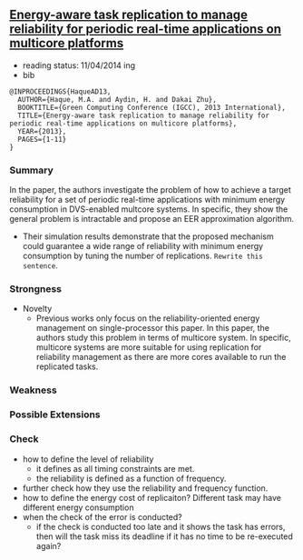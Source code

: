## [Energy-aware task replication to manage reliability for periodic real-time applications on multicore platforms](http://ieeexplore.ieee.org/xpls/abs_all.jsp?arnumber=6604518&tag=1)

- reading status: 11/04/2014 ing
- bib
```
@INPROCEEDINGS{HaqueAD13, 
  AUTHOR={Haque, M.A. and Aydin, H. and Dakai Zhu}, 
  BOOKTITLE={Green Computing Conference (IGCC), 2013 International}, 
  TITLE={Energy-aware task replication to manage reliability for periodic real-time applications on multicore platforms}, 
  YEAR={2013}, 
  PAGES={1-11}
}
```

### Summary
In the paper, the authors investigate the problem of how to achieve a target reliability for a set of periodic real-time applications with minimum energy consumption in DVS-enabled multcore systems. In specific, they show the general problem is intractable and propose an EER approximation algorithm. 
- Their simulation results demonstrate that the proposed mechanism could guarantee a wide range of reliability with minimum energy consumption by tuning the number of replications. `Rewrite this sentence`.

### Strongness
- Novelty
  - Previous works only focus on the reliability-oriented energy management on single-processor this paper. In this paper, the authors study this problem in terms of multicore system. In specific, multicore systems are more suitable for using replication for reliability management as there are more cores available to run the replicated tasks.

### Weakness

### Possible Extensions

### Check
- how to define the level of reliability
  - it defines as all timing constraints are met.
  - the reliability is defined as a function of frequency.
- further check how they use the reliability and frequency function.
- how to define the energy cost of replicaiton? Different task may have different energy consumption
- when the check of the error is conducted?
  - if the check is conducted too late and it shows the task has errors, then will the task miss its deadline if it has no time to be re-executed again?
